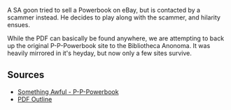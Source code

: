 A SA goon tried to sell a Powerbook on eBay, but is contacted by a scammer instead. He decides to play along with the scammer, and hilarity ensues. 

While the PDF can basically be found anywhere, we are attempting to back up the original P-P-Powerbook site to the Bibliotheca Anonoma. It was heavily mirrored in it's heyday, but now only a few sites survive.

## Sources

* [Something Awful - P-P-Powerbook](http://forums.somethingawful.com/showthread.php?threadid=1016390)
* [PDF Outline](http://joi.ito.com/images2/thepowerbook.pdf)